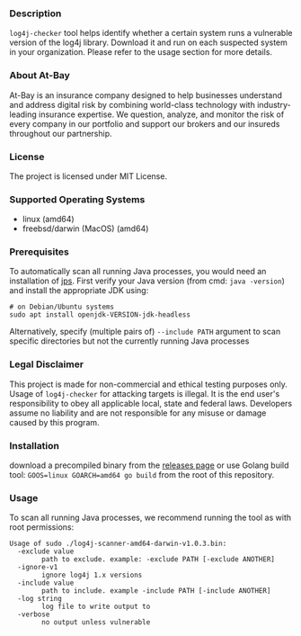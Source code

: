 ### Description
`log4j-checker` tool helps identify whether a certain system runs a vulnerable version of the log4j library. Download it and run on each suspected system in your organization.
Please refer to the usage section for more details.

### About At-Bay
At-Bay is an insurance company designed to help businesses understand and address digital risk by combining world-class technology with industry-leading insurance expertise. We question, analyze, and monitor the risk of every company in our portfolio and support our brokers and our insureds throughout our partnership.

### License
The project is licensed under MIT License.

### Supported Operating Systems
* linux (amd64)
* freebsd/darwin (MacOS) (amd64)

### Prerequisites
To automatically scan all running Java processes, you would need an installation of [jps](https://docs.oracle.com/javase/8/docs/technotes/tools/unix/jps.html).
First verify your Java version (from cmd: `java -version`) and install the appropriate JDK using:
```
# on Debian/Ubuntu systems
sudo apt install openjdk-VERSION-jdk-headless
```
Alternatively, specify (multiple pairs of) `--include PATH` argument to scan specific directories but not the currently running Java processes

### Legal Disclaimer
This project is made for non-commercial and ethical testing purposes only. Usage of `log4j-checker` for attacking targets is illegal. It is the end user's responsibility to obey all applicable local, state and federal laws. Developers assume no liability and are not responsible for any misuse or damage caused by this program.

### Installation
download a precompiled binary from the [releases page](https://github.com/at-bay/log4j-checker/releases)
or use Golang build tool: `GOOS=linux GOARCH=amd64 go build` from the root of this repository.

### Usage
To scan all running Java processes, we recommend running the tool as with root permissions:
```
Usage of sudo ./log4j-scanner-amd64-darwin-v1.0.3.bin:
  -exclude value
        path to exclude. example: -exclude PATH [-exclude ANOTHER]
  -ignore-v1
        ignore log4j 1.x versions
  -include value
        path to include. example -include PATH [-include ANOTHER]
  -log string
        log file to write output to
  -verbose
        no output unless vulnerable
```

